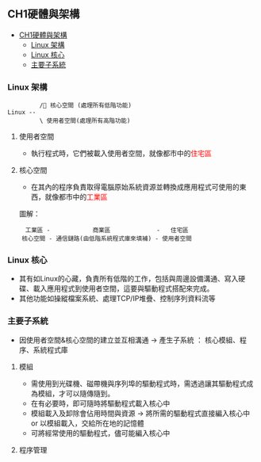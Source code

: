 ## CH1硬體與架構
<!-- TOC -->

* [CH1硬體與架構](#ch1%E7%A1%AC%E9%AB%94%E8%88%87%E6%9E%B6%E6%A7%8B)
    - [Linux 架構](#linux-%E6%9E%B6%E6%A7%8B)
    - [Linux 核心](#linux-%E6%A0%B8%E5%BF%83)
    - [主要子系統](#%E4%B8%BB%E8%A6%81%E5%AD%90%E7%B3%BB%E7%B5%B1)

<!-- /TOC -->

### Linux 架構

``` 
         / 核心空間 (處理所有低階功能)
Linux --
         \ 使用者空間(處理所有高階功能)
```

1) 使用者空間

    - 執行程式時，它們被載入使用者空間，就像都市中的<font color="red">住宅區</font>

2) 核心空間

    - 在其內的程序負責取得電腦原始系統資源並轉換成應用程式可使用的東西，就像都市中的<font color="red">工業區</font>

    圖解：

``` 
     工業區 -            商業區             -   住宅區
    核心空間 - 通信鏈路(由低階系統程式庫來填補) - 使用者空間
```

### Linux 核心

* 其有如Linux的心藏，負責所有低階的工作，包括與周邊設備溝通、寫入硬碟、載入應用程式到使用者空間，這要與驅動程式搭配來完成。
* 其他功能如操縱檔案系統、處理TCP/IP堆疊、控制序列資料流等

### 主要子系統

* 因使用者空間&核心空間的建立並互相溝通 -> 產生子系統 ： 核心模組、程序、系統程式庫

1) 模組

    - 需使用到光碟機、磁帶機與序列埠的驅動程式時，需透過讓其驅動程式成為模組，才可以隨傳隨到。  
    - 在有必要時，即可隨時將驅動程式載入核心中
    - 模組載入及卸除會佔用時間與資源 -> 將所需的驅動程式直接編入核心中 or 以模組載入，交給所在地的記憶體
    - 可將經常使用的驅動程式，儘可能編入核心中

2) 程序管理

